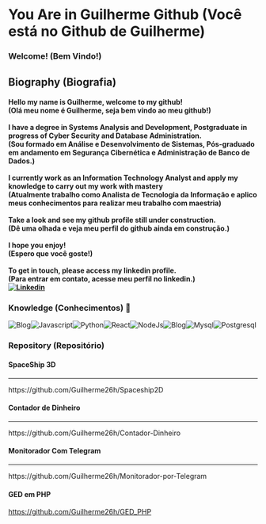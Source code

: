 # You Are in Guilherme Github (Você está no Github de Guilherme)
### Welcome! (Bem Vindo!)
## Biography (Biografia)
  #### Hello my name is Guilherme, welcome to my github!<br/>(Olá meu nome é Guilherme, seja bem vindo ao meu github!)<br/><br/>I have a degree in Systems Analysis and Development, Postgraduate in progress of Cyber Security and Database Administration.<br/>(Sou formado em Análise e Desenvolvimento de Sistemas, Pós-graduado em andamento em Segurança Cibernética e Administração de Banco de Dados.)<br/><br/>I currently work as an Information Technology Analyst and apply my knowledge to carry out my work with mastery <br/> (Atualmente trabalho como Analista de Tecnologia da Informação e aplico meus conhecimentos para realizar meu trabalho com maestria)<br/><br/>Take a look and see my github profile still under construction. <br/>(Dê uma olhada e veja meu perfil do github ainda em construção.)<br/><br/>I hope you enjoy! <br/>(Espero que você goste!)<br/><br/>To get in touch, please access my linkedin profile.<br/>(Para entrar em contato, acesse meu perfil no linkedin.)<br/>[![Linkedin](https://img.shields.io/badge/LinkedIn-0077B5?style=for-the-badge&logo=linkedin&logoColor=white)](https://www.linkedin.com/in/guilherme-henrique-de-sousa-jesus-27ab731b7/)

  
### Knowledge (Conhecimentos) 🧠 
![Blog](https://img.shields.io/badge/CyberSecurity-B1361E?style=for-the-badge&logo=Codewars&logoColor=white)![Javascript](https://img.shields.io/badge/JavaScript-F7DF1E?style=for-the-badge&logo=javascript&logoColor=black)![Python](https://img.shields.io/badge/Python-14354C?style=for-the-badge&logo=python&logoColor=white)![React](https://img.shields.io/badge/React-20232A?style=for-the-badge&logo=react&logoColor=61DAFB)![NodeJs](https://img.shields.io/badge/Node.js-43853D?style=for-the-badge&logo=node.js&logoColor=white)![Blog](https://img.shields.io/badge/Linux-A81D33?style=for-the-badge&logo=Linux&logoColor=white)![Mysql](https://img.shields.io/badge/MySQL-005C84?style=for-the-badge&logo=mysql&logoColor=white)![Postgresql](https://img.shields.io/badge/PostgreSQL-316192?style=for-the-badge&logo=postgresql&logoColor=white)

### Repository (Repositório)

#### SpaceShip 3D
<hr/>
 <a>https://github.com/Guilherme26h/Spaceship2D</a>
 
#### Contador de Dinheiro
<hr/>
<a>https://github.com/Guilherme26h/Contador-Dinheiro</a>

#### Monitorador Com Telegram
<hr/>
<a>https://github.com/Guilherme26h/Monitorador-por-Telegram</a>

#### GED em PHP
<a>https://github.com/Guilherme26h/GED_PHP</a>
  


  


 
